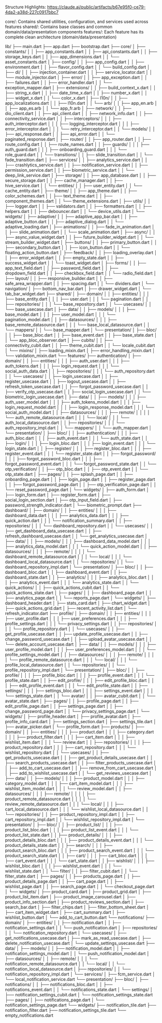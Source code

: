 Structure Highlights:
https://claude.ai/public/artifacts/b67e95f0-ce79-4da2-a38d-227c0917bbc7

core/: Contains shared utilities, configuration, and services used across features
shared/: Contains base classes and common domain/data/presentation components
features/: Each feature has its complete clean architecture (domain/data/presentation)

lib/
├── main.dart
├── app.dart
├── bootstrap.dart
├── core/
│   ├── constants/
│   │   ├── app_constants.dart
│   │   ├── api_constants.dart
│   │   ├── storage_keys.dart
│   │   ├── app_dimensions.dart
│   │   └── asset_constants.dart
│   ├── config/
│   │   ├── app_config.dart
│   │   ├── environment.dart
│   │   ├── flavor_config.dart
│   │   └── build_config.dart
│   ├── di/
│   │   ├── injection_container.dart
│   │   ├── service_locator.dart
│   │   └── module_injector.dart
│   ├── error/
│   │   ├── app_exception.dart
│   │   ├── failures.dart
│   │   ├── error_handler.dart
│   │   └── exception_mapper.dart
│   ├── extensions/
│   │   ├── build_context_x.dart
│   │   ├── string_x.dart
│   │   ├── date_time_x.dart
│   │   ├── number_x.dart
│   │   ├── widget_x.dart
│   │   └── color_x.dart
│   ├── l10n/
│   │   ├── app_localizations.dart
│   │   ├── l10n.dart
│   │   └── arb/
│   │       ├── app_en.arb
│   │       ├── app_es.arb
│   │       └── app_fr.arb
│   ├── network/
│   │   ├── dio_client.dart
│   │   ├── api_client.dart
│   │   ├── network_info.dart
│   │   ├── connectivity_service.dart
│   │   ├── interceptors/
│   │   │   ├── auth_interceptor.dart
│   │   │   ├── logging_interceptor.dart
│   │   │   ├── error_interceptor.dart
│   │   │   └── retry_interceptor.dart
│   │   └── models/
│   │       ├── api_response.dart
│   │       ├── api_error.dart
│   │       └── paginated_response.dart
│   ├── router/
│   │   ├── app_router.dart
│   │   ├── route_config.dart
│   │   ├── route_names.dart
│   │   ├── guards/
│   │   │   ├── auth_guard.dart
│   │   │   ├── onboarding_guard.dart
│   │   │   └── role_guard.dart
│   │   └── transitions/
│   │       ├── slide_transition.dart
│   │       └── fade_transition.dart
│   ├── services/
│   │   ├── analytics_service.dart
│   │   ├── crashlytics_service.dart
│   │   ├── notification_service.dart
│   │   ├── permission_service.dart
│   │   ├── biometric_service.dart
│   │   └── deep_link_service.dart
│   ├── storage/
│   │   ├── app_database.dart
│   │   ├── secure_storage.dart
│   │   ├── cache_manager.dart
│   │   ├── hive_service.dart
│   │   └── entities/
│   │       ├── user_entity.dart
│   │       └── cache_entity.dart
│   ├── theme/
│   │   ├── app_theme.dart
│   │   ├── color_schemes.dart
│   │   ├── text_theme.dart
│   │   ├── component_themes.dart
│   │   └── theme_extensions.dart
│   ├── utils/
│   │   ├── logger.dart
│   │   ├── validators.dart
│   │   ├── formatters.dart
│   │   ├── helpers.dart
│   │   ├── debouncer.dart
│   │   └── device_utils.dart
│   └── widgets/
│       ├── adaptive/
│       │   ├── adaptive_app_bar.dart
│       │   ├── adaptive_button.dart
│       │   ├── adaptive_dialog.dart
│       │   └── adaptive_loading.dart
│       ├── animations/
│       │   ├── fade_in_animation.dart
│       │   ├── slide_animation.dart
│       │   └── scale_animation.dart
│       ├── async/
│       │   ├── async_value_widget.dart
│       │   ├── future_builder_widget.dart
│       │   └── stream_builder_widget.dart
│       ├── buttons/
│       │   ├── primary_button.dart
│       │   ├── secondary_button.dart
│       │   ├── icon_button.dart
│       │   └── floating_action_button.dart
│       ├── feedback/
│       │   ├── loading_overlay.dart
│       │   ├── error_widget.dart
│       │   ├── empty_state.dart
│       │   ├── success_widget.dart
│       │   └── toast_widget.dart
│       ├── forms/
│       │   ├── app_text_field.dart
│       │   ├── password_field.dart
│       │   ├── dropdown_field.dart
│       │   ├── checkbox_field.dart
│       │   └── radio_field.dart
│       ├── layout/
│       │   ├── responsive_builder.dart
│       │   ├── safe_area_wrapper.dart
│       │   ├── spacing.dart
│       │   └── dividers.dart
│       └── navigation/
│           ├── bottom_nav_bar.dart
│           ├── drawer_widget.dart
│           └── tab_bar_widget.dart
├── shared/
│   ├── domain/
│   │   ├── entities/
│   │   │   ├── base_entity.dart
│   │   │   ├── user.dart
│   │   │   └── pagination.dart
│   │   ├── repositories/
│   │   │   └── base_repository.dart
│   │   └── usecases/
│   │       └── base_usecase.dart
│   ├── data/
│   │   ├── models/
│   │   │   ├── base_model.dart
│   │   │   ├── user_model.dart
│   │   │   └── pagination_model.dart
│   │   ├── datasources/
│   │   │   ├── base_remote_datasource.dart
│   │   │   └── base_local_datasource.dart
│   │   └── mappers/
│   │       └── base_mapper.dart
│   └── presentation/
│       ├── bloc/
│       │   ├── base_bloc.dart
│       │   ├── base_event.dart
│       │   ├── base_state.dart
│       │   └── app_bloc_observer.dart
│       ├── cubits/
│       │   ├── connectivity_cubit.dart
│       │   ├── theme_cubit.dart
│       │   └── locale_cubit.dart
│       └── mixins/
│           ├── loading_mixin.dart
│           ├── error_handling_mixin.dart
│           └── validation_mixin.dart
└── features/
    ├── authentication/
    │   ├── domain/
    │   │   ├── entities/
    │   │   │   ├── auth_user.dart
    │   │   │   ├── auth_tokens.dart
    │   │   │   ├── login_request.dart
    │   │   │   └── social_auth_data.dart
    │   │   ├── repositories/
    │   │   │   └── auth_repository.dart
    │   │   └── usecases/
    │   │       ├── login_usecase.dart
    │   │       ├── register_usecase.dart
    │   │       ├── logout_usecase.dart
    │   │       ├── refresh_token_usecase.dart
    │   │       ├── forgot_password_usecase.dart
    │   │       ├── verify_otp_usecase.dart
    │   │       ├── social_login_usecase.dart
    │   │       └── biometric_login_usecase.dart
    │   ├── data/
    │   │   ├── models/
    │   │   │   ├── auth_user_model.dart
    │   │   │   ├── auth_tokens_model.dart
    │   │   │   ├── login_request_model.dart
    │   │   │   ├── login_response_model.dart
    │   │   │   └── social_auth_model.dart
    │   │   ├── datasources/
    │   │   │   ├── remote/
    │   │   │   │   └── auth_remote_datasource.dart
    │   │   │   └── local/
    │   │   │       └── auth_local_datasource.dart
    │   │   ├── repositories/
    │   │   │   └── auth_repository_impl.dart
    │   │   └── mappers/
    │   │       └── auth_mapper.dart
    │   └── presentation/
    │       ├── bloc/
    │       │   ├── authentication/
    │       │   │   ├── auth_bloc.dart
    │       │   │   ├── auth_event.dart
    │       │   │   └── auth_state.dart
    │       │   ├── login/
    │       │   │   ├── login_bloc.dart
    │       │   │   ├── login_event.dart
    │       │   │   └── login_state.dart
    │       │   ├── register/
    │       │   │   ├── register_bloc.dart
    │       │   │   ├── register_event.dart
    │       │   │   └── register_state.dart
    │       │   ├── forgot_password/
    │       │   │   ├── forgot_password_bloc.dart
    │       │   │   ├── forgot_password_event.dart
    │       │   │   └── forgot_password_state.dart
    │       │   └── otp_verification/
    │       │       ├── otp_bloc.dart
    │       │       ├── otp_event.dart
    │       │       └── otp_state.dart
    │       ├── pages/
    │       │   ├── splash_page.dart
    │       │   ├── onboarding_page.dart
    │       │   ├── login_page.dart
    │       │   ├── register_page.dart
    │       │   ├── forgot_password_page.dart
    │       │   ├── otp_verification_page.dart
    │       │   └── reset_password_page.dart
    │       └── widgets/
    │           ├── auth_form.dart
    │           ├── login_form.dart
    │           ├── register_form.dart
    │           ├── social_login_section.dart
    │           ├── otp_input_field.dart
    │           ├── password_strength_indicator.dart
    │           └── biometric_prompt.dart
    ├── dashboard/
    │   ├── domain/
    │   │   ├── entities/
    │   │   │   ├── dashboard_data.dart
    │   │   │   ├── analytics_data.dart
    │   │   │   ├── quick_action.dart
    │   │   │   └── notification_summary.dart
    │   │   ├── repositories/
    │   │   │   └── dashboard_repository.dart
    │   │   └── usecases/
    │   │       ├── get_dashboard_data_usecase.dart
    │   │       ├── refresh_dashboard_usecase.dart
    │   │       └── get_analytics_usecase.dart
    │   ├── data/
    │   │   ├── models/
    │   │   │   ├── dashboard_data_model.dart
    │   │   │   ├── analytics_data_model.dart
    │   │   │   └── quick_action_model.dart
    │   │   ├── datasources/
    │   │   │   ├── remote/
    │   │   │   │   └── dashboard_remote_datasource.dart
    │   │   │   └── local/
    │   │   │       └── dashboard_local_datasource.dart
    │   │   └── repositories/
    │   │       └── dashboard_repository_impl.dart
    │   └── presentation/
    │       ├── bloc/
    │       │   ├── dashboard_bloc.dart
    │       │   ├── dashboard_event.dart
    │       │   ├── dashboard_state.dart
    │       │   ├── analytics/
    │       │   │   ├── analytics_bloc.dart
    │       │   │   ├── analytics_event.dart
    │       │   │   └── analytics_state.dart
    │       │   └── quick_actions/
    │       │       ├── quick_actions_cubit.dart
    │       │       └── quick_actions_state.dart
    │       ├── pages/
    │       │   ├── dashboard_page.dart
    │       │   ├── analytics_page.dart
    │       │   └── reports_page.dart
    │       └── widgets/
    │           ├── dashboard_header.dart
    │           ├── stats_card.dart
    │           ├── chart_widget.dart
    │           ├── quick_actions_grid.dart
    │           ├── recent_activity_list.dart
    │           └── refresh_indicator.dart
    ├── profile/
    │   ├── domain/
    │   │   ├── entities/
    │   │   │   ├── user_profile.dart
    │   │   │   ├── user_preferences.dart
    │   │   │   ├── profile_settings.dart
    │   │   │   └── privacy_settings.dart
    │   │   ├── repositories/
    │   │   │   └── profile_repository.dart
    │   │   └── usecases/
    │   │       ├── get_profile_usecase.dart
    │   │       ├── update_profile_usecase.dart
    │   │       ├── change_password_usecase.dart
    │   │       ├── upload_avatar_usecase.dart
    │   │       └── delete_account_usecase.dart
    │   ├── data/
    │   │   ├── models/
    │   │   │   ├── user_profile_model.dart
    │   │   │   ├── user_preferences_model.dart
    │   │   │   └── profile_settings_model.dart
    │   │   ├── datasources/
    │   │   │   ├── remote/
    │   │   │   │   └── profile_remote_datasource.dart
    │   │   │   └── local/
    │   │   │       └── profile_local_datasource.dart
    │   │   └── repositories/
    │   │       └── profile_repository_impl.dart
    │   └── presentation/
    │       ├── bloc/
    │       │   ├── profile/
    │       │   │   ├── profile_bloc.dart
    │       │   │   ├── profile_event.dart
    │       │   │   └── profile_state.dart
    │       │   ├── edit_profile/
    │       │   │   ├── edit_profile_bloc.dart
    │       │   │   ├── edit_profile_event.dart
    │       │   │   └── edit_profile_state.dart
    │       │   ├── settings/
    │       │   │   ├── settings_bloc.dart
    │       │   │   ├── settings_event.dart
    │       │   │   └── settings_state.dart
    │       │   └── avatar/
    │       │       ├── avatar_cubit.dart
    │       │       └── avatar_state.dart
    │       ├── pages/
    │       │   ├── profile_page.dart
    │       │   ├── edit_profile_page.dart
    │       │   ├── settings_page.dart
    │       │   ├── change_password_page.dart
    │       │   └── privacy_settings_page.dart
    │       └── widgets/
    │           ├── profile_header.dart
    │           ├── profile_avatar.dart
    │           ├── profile_info_card.dart
    │           ├── settings_section.dart
    │           ├── settings_tile.dart
    │           ├── avatar_picker.dart
    │           └── profile_form.dart
    ├── products/
    │   ├── domain/
    │   │   ├── entities/
    │   │   │   ├── product.dart
    │   │   │   ├── category.dart
    │   │   │   ├── product_filter.dart
    │   │   │   ├── cart_item.dart
    │   │   │   ├── wishlist_item.dart
    │   │   │   └── review.dart
    │   │   ├── repositories/
    │   │   │   ├── product_repository.dart
    │   │   │   ├── cart_repository.dart
    │   │   │   └── wishlist_repository.dart
    │   │   └── usecases/
    │   │       ├── get_products_usecase.dart
    │   │       ├── get_product_details_usecase.dart
    │   │       ├── search_products_usecase.dart
    │   │       ├── filter_products_usecase.dart
    │   │       ├── add_to_cart_usecase.dart
    │   │       ├── remove_from_cart_usecase.dart
    │   │       ├── add_to_wishlist_usecase.dart
    │   │       └── get_reviews_usecase.dart
    │   ├── data/
    │   │   ├── models/
    │   │   │   ├── product_model.dart
    │   │   │   ├── category_model.dart
    │   │   │   ├── cart_item_model.dart
    │   │   │   ├── wishlist_item_model.dart
    │   │   │   └── review_model.dart
    │   │   ├── datasources/
    │   │   │   ├── remote/
    │   │   │   │   ├── product_remote_datasource.dart
    │   │   │   │   └── review_remote_datasource.dart
    │   │   │   └── local/
    │   │   │       ├── cart_local_datasource.dart
    │   │   │       └── wishlist_local_datasource.dart
    │   │   └── repositories/
    │   │       ├── product_repository_impl.dart
    │   │       ├── cart_repository_impl.dart
    │   │       └── wishlist_repository_impl.dart
    │   └── presentation/
    │       ├── bloc/
    │       │   ├── product_list/
    │       │   │   ├── product_list_bloc.dart
    │       │   │   ├── product_list_event.dart
    │       │   │   └── product_list_state.dart
    │       │   ├── product_details/
    │       │   │   ├── product_details_bloc.dart
    │       │   │   ├── product_details_event.dart
    │       │   │   └── product_details_state.dart
    │       │   ├── search/
    │       │   │   ├── product_search_bloc.dart
    │       │   │   ├── product_search_event.dart
    │       │   │   └── product_search_state.dart
    │       │   ├── cart/
    │       │   │   ├── cart_bloc.dart
    │       │   │   ├── cart_event.dart
    │       │   │   └── cart_state.dart
    │       │   ├── wishlist/
    │       │   │   ├── wishlist_bloc.dart
    │       │   │   ├── wishlist_event.dart
    │       │   │   └── wishlist_state.dart
    │       │   └── filter/
    │       │       ├── filter_cubit.dart
    │       │       └── filter_state.dart
    │       ├── pages/
    │       │   ├── products_page.dart
    │       │   ├── product_details_page.dart
    │       │   ├── cart_page.dart
    │       │   ├── wishlist_page.dart
    │       │   ├── search_page.dart
    │       │   └── checkout_page.dart
    │       └── widgets/
    │           ├── product_card.dart
    │           ├── product_grid.dart
    │           ├── product_list_item.dart
    │           ├── product_image_carousel.dart
    │           ├── product_info_section.dart
    │           ├── product_reviews_section.dart
    │           ├── search_bar.dart
    │           ├── filter_chips.dart
    │           ├── filter_bottom_sheet.dart
    │           ├── cart_item_widget.dart
    │           ├── cart_summary.dart
    │           ├── wishlist_button.dart
    │           └── add_to_cart_button.dart
    └── notifications/
        ├── domain/
        │   ├── entities/
        │   │   ├── notification.dart
        │   │   ├── notification_settings.dart
        │   │   └── push_notification.dart
        │   ├── repositories/
        │   │   └── notification_repository.dart
        │   └── usecases/
        │       ├── get_notifications_usecase.dart
        │       ├── mark_as_read_usecase.dart
        │       ├── delete_notification_usecase.dart
        │       └── update_settings_usecase.dart
        ├── data/
        │   ├── models/
        │   │   ├── notification_model.dart
        │   │   ├── notification_settings_model.dart
        │   │   └── push_notification_model.dart
        │   ├── datasources/
        │   │   ├── remote/
        │   │   │   └── notification_remote_datasource.dart
        │   │   └── local/
        │   │       └── notification_local_datasource.dart
        │   ├── repositories/
        │   │   └── notification_repository_impl.dart
        │   └── services/
        │       ├── fcm_service.dart
        │       └── local_notification_service.dart
        └── presentation/
            ├── bloc/
            │   ├── notifications/
            │   │   ├── notifications_bloc.dart
            │   │   ├── notifications_event.dart
            │   │   └── notifications_state.dart
            │   └── settings/
            │       ├── notification_settings_cubit.dart
            │       └── notification_settings_state.dart
            ├── pages/
            │   ├── notifications_page.dart
            │   └── notification_settings_page.dart
            └── widgets/
                ├── notification_tile.dart
                ├── notification_filter.dart
                ├── notification_settings_tile.dart
                └── empty_notifications.dart
